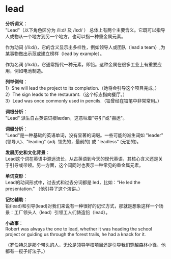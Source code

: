 # lead

**分析词义**：  
"Lead"（以下角色区分为 /li:d/ 及 /lɛd/ ） 总体上有两个主要含义。它既可以指导人或物从一个地方到另一个地方，也可以指一种重金属元素。

  

作为动词 (/li:d/)，它的含义显示出多样性，例如领导人或团队（lead a team）,为某事物做出示范或建立榜样（lead by example）。

  

作为名词 (/lɛd/)，它通常指代一种元素，即铅。这种金属在很多工业上有重要应用，例如电池制造。

  

**列举例句**：  
1）She will lead the project to its completion.（她将会引导这个项目完成。）  
2）The sign leads to the restaurant.（这个标志指向餐厅。）  
3）Lead was once commonly used in pencils.（铅曾经在铅笔中非常常用。）

  

**词根分析**：  
"Lead" 派生自古英语词根lædan，这意味着"导引"或"搬运"。

  

**词缀分析**：  
"Lead"是一种基础的英语单词，没有显著的词缀。一些可能的派生词如 "leader" (领导人)、"leading" (adj. 领先的，最前的) 或 "leadless" (无铅的)。

  

**发展历史和文化背景**：  
Lead这个词在英语中源远流长，从古英语到今天的现代英语，其核心含义还是关于引导或带领。另一方面，这个词同时也表示一种常见的重金属元素。

  

**单词变形**：  
Lead的动词形式中，过去式和过去分词都是 led，比如：“He led the presentation.” （他引导了这个演讲。）

  

**记忆辅助**：  
铅(lead)和引导(lead)对我们来说有一种很好的记忆方式，那就是想象这样一个场景：工厂领头人（lead）引领工人们铸造铅（lead）。

  

**小故事**：  
Robert was always the one to lead, whether it was heading the school project or guiding us through the forest trails, he had a knack for it.

  

（罗伯特总是那个带头的人，无论是领导学校项目还是引导我们穿越森林小径，他都有一揽子好法子。）
